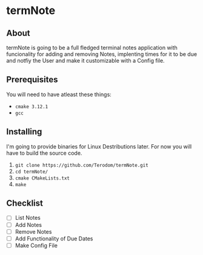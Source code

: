 # termNote

## About

termNote is going to be a full fledged terminal notes application with funcionality for adding and removing Notes, implenting times for it to be due and notfiy the User and make it customizable with a Config file.

## Prerequisites

You will need to have atleast these things:

- `cmake 3.12.1`
- `gcc`

## Installing

I'm going to provide binaries for Linux Destributions later. For now you will have to build the source code.

1. `git clone https://github.com/Terodom/termNote.git`
2. `cd termNote/`
3. `cmake CMakeLists.txt`
4. `make`

## Checklist

- [ ] List Notes
- [ ] Add Notes
- [ ] Remove Notes
- [ ] Add Functionality of Due Dates
- [ ] Make Config File